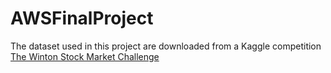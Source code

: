 # AWSFinalProject
The dataset used in this project are downloaded from a Kaggle competition [The Winton Stock Market Challenge](https://www.kaggle.com/competitions/the-winton-stock-market-challenge/data)
